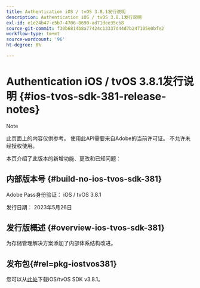 ```yaml
---
title: Authentication iOS / tvOS 3.8.1发行说明
description: Authentication iOS / tvOS 3.8.1发行说明
exl-id: e1e24b47-e5b7-4706-8690-ad71dee35cb8
source-git-commit: f30b6814b8a77424c13337d44d7b247105e0bfe2
workflow-type: tm+mt
source-wordcount: '96'
ht-degree: 0%

---
```


# Authentication iOS / tvOS 3.8.1发行说明 {#ios-tvos-sdk-381-release-notes}

>[!NOTE]
>
>此页面上的内容仅供参考。 使用此API需要来自Adobe的当前许可证。 不允许未经授权使用。

本页介绍了此版本的新增功能、更改和已知问题：

## 内部版本号 {#build-no-ios-tvos-sdk-381}

Adobe Pass身份验证： iOS / tvOS 3.8.1

发行日期： 2023年5月26日



## 发行版概述 {#overview-ios-tvos-sdk-381}

为存储管理解决方案添加了内部体系结构改进。

## 发布包{#rel=pkg-iostvos381}

您可以从[此处](https://tve.zendesk.com/hc/en-us/articles/204963209)下载iOS/tvOS SDK v3.8.1。
